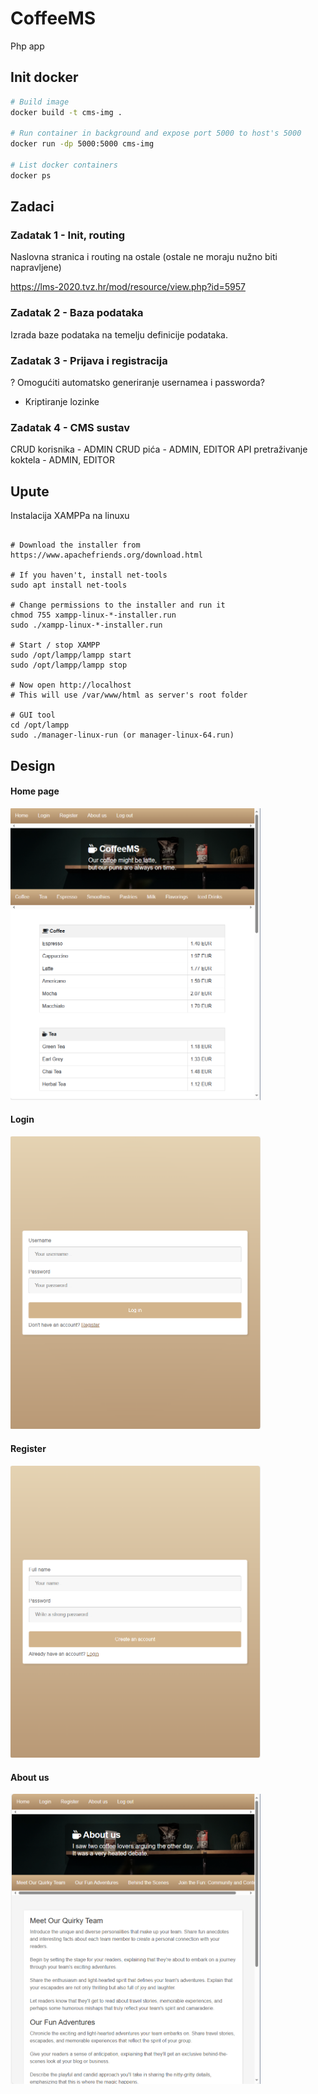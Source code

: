 # CoffeeMS

Php app


## Init docker

```sh
# Build image
docker build -t cms-img .

# Run container in background and expose port 5000 to host's 5000
docker run -dp 5000:5000 cms-img

# List docker containers
docker ps
```

## Zadaci

### Zadatak 1 - Init, routing

Naslovna stranica i routing na ostale (ostale ne moraju nužno biti napravljene)

https://lms-2020.tvz.hr/mod/resource/view.php?id=5957

### Zadatak 2 - Baza podataka

Izrada baze podataka na temelju definicije podataka.

### Zadatak 3 - Prijava i registracija

? Omogućiti automatsko generiranje usernamea i passworda?

+ Kriptiranje lozinke

### Zadatak 4 - CMS sustav

CRUD korisnika - ADMIN
CRUD pića - ADMIN, EDITOR
API pretraživanje koktela - ADMIN, EDITOR


## Upute

Instalacija XAMPPa na linuxu

```shell

# Download the installer from https://www.apachefriends.org/download.html

# If you haven't, install net-tools
sudo apt install net-tools

# Change permissions to the installer and run it
chmod 755 xampp-linux-*-installer.run
sudo ./xampp-linux-*-installer.run

# Start / stop XAMPP
sudo /opt/lampp/lampp start
sudo /opt/lampp/lampp stop

# Now open http://localhost
# This will use /var/www/html as server's root folder

# GUI tool
cd /opt/lampp
sudo ./manager-linux-run (or manager-linux-64.run)

```

## Design

#### Home page
<img src="git-images/home-page.png" alt="Home page" width="400"/>

#### Login
<img src="git-images/login-page.png" alt="git-images/login-page.png" width="400"/>

#### Register
<img src="git-images/register-page.png" alt="Register page" width="400"/>

#### About us
<img src="git-images/about-us-page.png" alt="About us" width="400"/>
